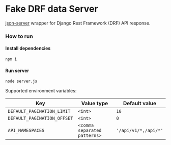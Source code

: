 # Fake DRF data Server

[json-server](https://github.com/typicode/json-server) wrapper for Django Rest Framework (DRF) API response.

### How to run

#### Install dependencies
```
npm i
```

#### Run server

```
node server.js
```

Supported environment variables:

| Key                         | Value type                   | Default value        |
|-----------------------------|------------------------------|----------------------|
| `DEFAULT_PAGINATION_LIMIT`  | `<int>`                      | `10`                 |
| `DEFAULT_PAGINATION_OFFSET` | `<int>`                      | `0`                  |
| `API_NAMESPACES`            | `<comma separated patterns>` | `'/api/v1/*,/api/*'` |
